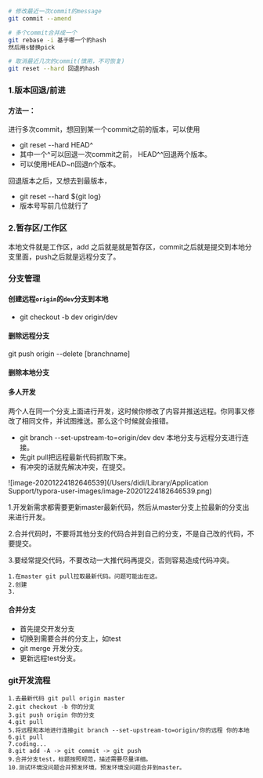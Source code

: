 ```bash
# 修改最近一次commit的message
git commit --amend

# 多个commit合并成一个
git rebase -i 基于哪一个的hash
然后用s替换pick

# 取消最近几次的commit(慎用，不可恢复)
git reset --hard 回退的hash
```





### 1.版本回退/前进

#### 方法一：

进行多次commit，想回到某一个commit之前的版本，可以使用

-	git reset --hard HEAD^
-	其中一个^可以回退一次commit之前， HEAD^^回退两个版本。
-	可以使用HEAD~n回退n个版本。

回退版本之后，又想去到最版本，

-	git reset --hard ${git log}
-	版本号写前几位就行了

### 2.暂存区/工作区

本地文件就是工作区，add 之后就是就是暂存区，commit之后就是提交到本地分支里面，push之后就是远程分支了。

### 分支管理

#### 创建远程`origin`的`dev`分支到本地

- git checkout -b dev origin/dev

#### 删除远程分支

git push origin --delete [branchname]

#### 删除本地分支



#### 多人开发

两个人在同一个分支上面进行开发，这时候你修改了内容并推送远程。你同事又修改了相同文件，并试图推送。那么这个时候就会报错。

- git branch --set-upstream-to=origin/dev dev 本地分支与远程分支进行连接。
- 先git pull把远程最新代码抓取下来。
- 有冲突的话就先解决冲突，在提交。

![image-20201224182646539](/Users/didi/Library/Application Support/typora-user-images/image-20201224182646539.png)

1.开发新需求都需要更新master最新代码，然后从master分支上拉最新的分支出来进行开发。

2.合并代码时，不要将其他分支的代码合并到自己的分支，不是自己改的代码，不要提交。

3.要经常提交代码，不要改动一大推代码再提交，否则容易造成代码冲突。



```
1.在master git pull拉取最新代码。问题可能出在这。
2.创建
3.
```

#### 合并分支

- 首先提交开发分支
- 切换到需要合并的分支上，如test
- git merge 开发分支。
- 更新远程test分支。

### git开发流程

```
1.去最新代码 git pull origin master
2.git checkout -b 你的分支
3.git push origin 你的分支
4.git pull
5.将远程和本地进行连接git branch --set-upstream-to=origin/你的远程 你的本地
6.git pull
7.coding...
8.git add -A -> git commit -> git push
9.合并分支test，标题按照规范，描述需要尽量详细。
10.测试环境没问题合并预发环境，预发环境没问题合并到master。
```

